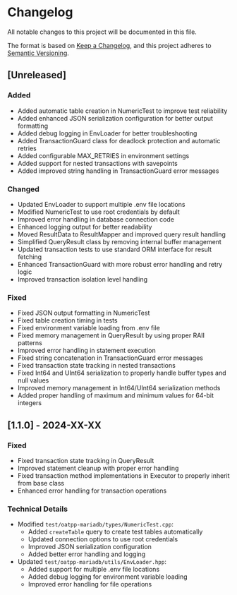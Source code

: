 # Changelog

All notable changes to this project will be documented in this file.

The format is based on [Keep a Changelog](https://keepachangelog.com/en/1.0.0/),
and this project adheres to [Semantic Versioning](https://semver.org/spec/v2.0.0.html).

## [Unreleased]

### Added
- Added automatic table creation in NumericTest to improve test reliability
- Added enhanced JSON serialization configuration for better output formatting
- Added debug logging in EnvLoader for better troubleshooting
- Added TransactionGuard class for deadlock protection and automatic retries
- Added configurable MAX_RETRIES in environment settings
- Added support for nested transactions with savepoints
- Added improved string handling in TransactionGuard error messages

### Changed
- Updated EnvLoader to support multiple .env file locations
- Modified NumericTest to use root credentials by default
- Improved error handling in database connection code
- Enhanced logging output for better readability
- Moved ResultData to ResultMapper and improved query result handling
- Simplified QueryResult class by removing internal buffer management
- Updated transaction tests to use standard ORM interface for result fetching
- Enhanced TransactionGuard with more robust error handling and retry logic
- Improved transaction isolation level handling

### Fixed
- Fixed JSON output formatting in NumericTest
- Fixed table creation timing in tests
- Fixed environment variable loading from .env file
- Fixed memory management in QueryResult by using proper RAII patterns
- Improved error handling in statement execution
- Fixed string concatenation in TransactionGuard error messages
- Fixed transaction state tracking in nested transactions
- Fixed Int64 and UInt64 serialization to properly handle buffer types and null values
- Improved memory management in Int64/UInt64 serialization methods
- Added proper handling of maximum and minimum values for 64-bit integers

## [1.1.0] - 2024-XX-XX
### Fixed
- Fixed transaction state tracking in QueryResult
- Improved statement cleanup with proper error handling
- Fixed transaction method implementations in Executor to properly inherit from base class
- Enhanced error handling for transaction operations

### Technical Details
- Modified `test/oatpp-mariadb/types/NumericTest.cpp`:
  - Added `createTable` query to create test tables automatically
  - Updated connection options to use root credentials
  - Improved JSON serialization configuration
  - Added better error handling and logging
- Updated `test/oatpp-mariadb/utils/EnvLoader.hpp`:
  - Added support for multiple .env file locations
  - Added debug logging for environment variable loading
  - Improved error handling for file operations
